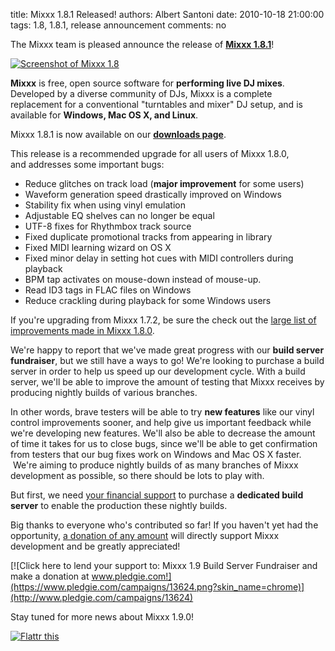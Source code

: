title: Mixxx 1.8.1 Released!
authors: Albert Santoni
date: 2010-10-18 21:00:00
tags: 1.8, 1.8.1, release announcement
comments: no

The Mixxx team is pleased announce the release of [**Mixxx 1.8.1**]({filename}/pages/index.md)!

[![Screenshot of Mixxx 1.8]({static}/images/news/1.8/screenshots/default-1000x580.png)]({static}/images/news/1.8/screenshots/default-1000x580.png)

**Mixxx** is free, open source software for **performing live DJ mixes**.
Developed by a diverse community of DJs, Mixxx is a complete replacement for a conventional "turntables and mixer" DJ setup, and is available for **Windows, Mac OS X, and Linux**.

Mixxx 1.8.1 is now available on our [**downloads page**]({filename}/pages/download.md).

This release is a recommended upgrade for all users of Mixxx 1.8.0, and addresses some important bugs:

- Reduce glitches on track load (**major improvement** for some users) 
- Waveform generation speed drastically improved on Windows
- Stability fix when using vinyl emulation
- Adjustable EQ shelves can no longer be equal
- UTF-8 fixes for Rhythmbox track source
- Fixed duplicate promotional tracks from appearing in library
- Fixed MIDI learning wizard on OS X
- Fixed minor delay in setting hot cues with MIDI controllers during playback
- BPM tap activates on mouse-down instead of mouse-up.
- Read ID3 tags in FLAC files on Windows
- Reduce crackling during playback for some Windows users


If you're upgrading from Mixxx 1.7.2, be sure the check out the [large list of improvements made in Mixxx 1.8.0]({filename}/news/2010-10-05-mixxx-180-released.md).

We're happy to report that we've made great progress with our **build server fundraiser**, but we still have a ways to go! We're looking to purchase a build server in order to help us speed up our development cycle.
With a build server, we'll be able to improve the amount of testing that Mixxx receives by producing nightly builds of various branches.

In other words, brave testers will be able to try **new features** like our vinyl control improvements sooner, and help give us important feedback while we're developing new features.
We'll also be able to decrease the amount of time it takes for us to close bugs, since we'll be able to get confirmation from testers that our bug fixes work on Windows and Mac OS X faster.
 We're aiming to produce nightly builds of as many branches of Mixxx development as possible, so there should be lots to play with.

But first, we need [your financial support](http://www.pledgie.com/campaigns/13624) to purchase a **dedicated build server** to enable the production these nightly builds.

Big thanks to everyone who's contributed so far! If you haven't yet had the opportunity, [a donation of any amount](http://www.pledgie.com/campaigns/13624) will directly support Mixxx development and be greatly appreciated!


[![Click here to lend your support to: Mixxx 1.9 Build Server Fundraiser and make a donation at www.pledgie.com!](https://www.pledgie.com/campaigns/13624.png?skin_name=chrome)](http://www.pledgie.com/campaigns/13624)

Stay tuned for more news about Mixxx 1.9.0!

[![Flattr this](https://api.flattr.com/button/button-compact-static-100x17.png)](http://flattr.com/thing/71756/Mixxx-1-8-0)

